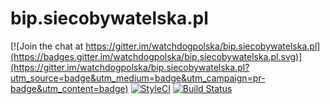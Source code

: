 bip.siecobywatelska.pl
======================

[![Join the chat at https://gitter.im/watchdogpolska/bip.siecobywatelska.pl](https://badges.gitter.im/watchdogpolska/bip.siecobywatelska.pl.svg)](https://gitter.im/watchdogpolska/bip.siecobywatelska.pl?utm_source=badge&utm_medium=badge&utm_campaign=pr-badge&utm_content=badge) [![StyleCI](https://styleci.io/repos/63485799/shield)](https://styleci.io/repos/63485799) [![Build Status](https://travis-ci.org/watchdogpolska/bip.siecobywatelska.pl.svg?branch=behat)](https://travis-ci.org/watchdogpolska/bip.siecobywatelska.pl)